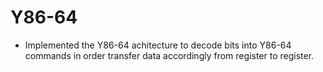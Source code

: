 # Y86-64

- Implemented the Y86-64 achitecture to decode bits into Y86-64 commands in order transfer data accordingly from register to register.
